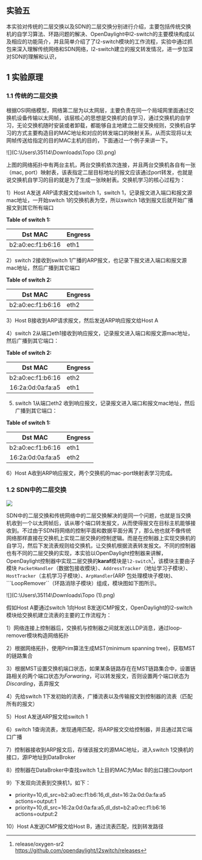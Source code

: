 ## 实验五

本实验对传统的二层交换以及SDN的二层交换分别进行介绍，主要包括传统交换机的自学习算法、环路问题的解决、OpenDaylight中l2-switch的主要模块构成以及相应的功能简介，并且简单介绍了了l2-switch模块的工作流程，实验中通过抓包来深入理解传统网络和SDN网络，l2-switch建立的报文转发情况，进一步加深对SDN的理解和认识，

## 1 实验原理

### 1.1 传统的二层交换

根据OSI网络模型，网络第二层为以太网层，主要负责在同一个局域网里面通过交换机设备传输以太网帧，该层核心的思想是交换机的自学习，通过交换机的自学习，无论交换机随时安装或者卸载，都能够自主地建立二层交换规则，交换机自学习的方式主要构造目的MAC地址和对应的转发端口的映射关系，从而实现将以太网帧传送给指定的目的MAC主机的目的，下面通过一个例子来讲一下。

![](C:\Users\35114\Downloads\Topo (3).png)

上图的网络拓扑中有两台主机，两台交换机依次连接，并且两台交换机各自有一张（mac, port）映射表，该表指定二层目标地址的报文应该通过port转发，也就是说交换机自学习的目的就是为了生成一张映射表。交换机学习的核心过程为：

1）Host A发送 ARP请求报文给switch 1，switch 1，记录报文进入端口和报文源mac地址，一开始switch 1的交换机表为空，所以switch 1收到报文后就开始广播报文到其它所有端口

**Table of switch 1:**

|      Dst MAC      | Engress |
| :---------------: | ------- |
| b2:a0:ec:f1:b6:16 | eth1    |

2）switch 2接收到switch 1广播的ARP报文，也记录下报文进入端口和报文源mac地址，然后广播到其它端口

**Table of switch 2:**

|      Dst MAC      | Engress |
| :---------------: | ------- |
| b2:a0:ec:f1:b6:16 | eth2    |

3）Host B接收到ARP请求报文，然后发送ARP响应报文给Host A

4）switch 2从端口eth1接收到响应报文，记录报文进入端口和报文源mac地址，然后广播到其它端口：

**Table of switch 2:**

|      Dst MAC      | Engress |
| :---------------: | ------- |
| b2:a0:ec:f1:b6:16 | eth2    |
| 16:2a:0d:0a:fa:a5 | eth1    |

5) switch 1从端口eth2 收到响应报文，记录报文进入端口和报文mac地址，然后广播到其它端口：

**Table of switch 1:**

|      Dst MAC      | Engress |
| :---------------: | ------- |
| b2:a0:ec:f1:b6:16 | eth1    |
| 16:2a:0d:0a:fa:a5 | eth2    |

6）Host A收到ARP响应报文，两个交换机的mac-port映射表学习完成。

### 1.2 SDN中的二层交换

![](C:\Users\35114\Desktop\图片1.png)

SDN中的二层交换和传统网络中的二层交换解决的是同一个问题，也就是当交换机收到一个以太网帧后，该从哪个端口转发报文，从而使得报文在目标主机能够接收到。不过由于SDN将网络的控制平面和数据平面分离了，那么他也就不像传统网络那样直接在交换机上实现二层交换的控制逻辑。而是在控制器上实现交换机的自学习，然后下发流表规则给交换机，让交换机根据流表转发报文。不同的控制器也有不同的二层交换的实现，本实验以OpenDaylight控制器来讲解，OpenDaylight控制器中实现二层交换的**karaf**模块是```l2-switch```[^1]，该模块主要由子模块 ```PacketHandler```（数据包接收模块）、```AddressTracker```（地址学习子模块）、```HostTracker```（主机学习子模块）、```ArpHandler```(ARP 包处理模块子模块)、```LoopRemover``（环路消除子模块）组成，模块图如下图所示。

[^1]: release/oxygen-sr2 https://github.com/opendaylight/l2switch/releases



![](C:\Users\35114\Downloads\Topo (1).png)

假如Host A要通过switch 1向Host B发送ICMP报文，OpenDaylight的l2-switch模块给交换机建立流表的主要的工作流程为：

1）网络连接上控制器后，交换机与控制器之间就发送LLDP消息，通过loop-remover模块构造网络拓扑

2）根据网络拓扑，使用Prim算法生成MST(minimum spanning tree)，获取MST的链路集合

3）根据MST设置交换机端口状态，如果某条链路存在在MST链路集合中，设置链路相关的两个端口状态为*Forwaring*，可以转发报文，否则设置两个端口状态为 *Discarding*，丢弃报文

4）先给switch 1下发初始的流表，广播流表以及传输报文到控制器的流表（匹配所有的报文）

5）Host A发送ARP报文给switch 1

6）switch 1查询流表，发现通用匹配，将ARP报文交给控制器，并且通过其它端口广播

7）控制器接收到ARP报文后，存储该报文的源MAC地址，进入switch 1交换机的接口，源IP地址到DataBroker

8）控制器在DataBroker中查找switch 1上目的MAC为Mac B的出口接口outport

9）下发双向流表到交换机1，如下：

- priority=10,dl_src=b2:a0:ec:f1:b6:16,dl_dst=16:2a:0d:0a:fa:a5 actions=output:1
- priority=10,dl_src=16:2a:0d:0a:fa:a5,dl_dst=b2:a0:ec:f1:b6:16 actions=output:2

10）Host A发送ICMP报文给Host B，通过流表匹配，找到转发路径

